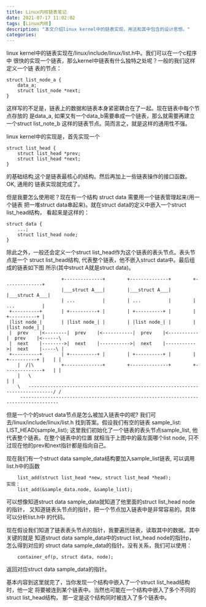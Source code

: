 ```yaml
---
title: Linux内核链表笔记
date: 2021-07-17 11:02:02
tags: [Linux内核]
description: "本文介绍linux kernel中的链表实现，用法和其中包含的设计思想。"
categories:
---
```


linux kernel中的链表实现在/linux/include/linux/list.h中。我们可以在一个c程序中
很快的实现一个链表，那么kernel中链表有什么独特之处呢？一般的我们这样定义一个链
表的节点：
```
struct list_node_a {
	data_a; 
	struct list_node *next;
}
```
这样写的不足是，链表上的数据和链表本身紧密耦合在了一起。现在链表中每个节点存放的
是data_a, 如果又有一个data_b需要串成一个链表，那么就需要再建立一个struct list_note_b
这样的链表节点。简而言之，就是这样的通用性不强。

linux kernel中的实现是，首先实现一个
```
struct list_head {
	struct list_head *prev;
	struct list_head *next;
}
```
的基础结构,这个是链表最核心的结构。然后再加上一些链表操作的接口函数。OK, 通用的
链表实现就完成了。

但是我要怎么使用呢？现在有一个结构 struct data 需要用一个链表管理起来(用一个链表
把一堆struct data串起来)。就在struct data的定义中嵌入一个struct list_head结构，
看起来是这样的：
```
struct data {
	...;	
	struct list_head node;
}
```
除此之外，一般还会定义一个struct list_head作为这个链表的表头节点。表头节点是一个
struct list_head结构, 代表整个链表，他不嵌入struct data中。最后组成的链表如下图
所示(其中struct A就是struct data)。
```
                    +--------------+        +--------------+        +--------------+    
                    |___struct A___|        |___struct A___|        |___struct A___|
                    | ...          |        | ...          |        | ...          |
 +----------+       | +----------+ |        | +----------+ |        | +----------+ |
 |list node_|       | |list node_| |        | |list node_| |        | |list node_| |
 |  prev    |<--------|  prev    |<-----------|  prev    |<-----------|  prev    |<------\
 |  next    |-------->|  next    |----------->|  next    |----------->|  next    |-----\ |
 +----------+       | +----------+ |        | +----------+ |        | +----------+ |   | |
    |  /|\          +--------------+        +--------------+        +--------------+   | |
    |   \                                                                              | |
    \   -------------------------------------------------------------------------------/ /
     ------------------------------------------------------------------------------------
```
但是一个个的struct data节点是怎么被加入链表中的呢? 我们可去/linux/include/linux/list.h
找到答案。假设我们有空的链表 sample_list:
	LIST_HEAD(sample_list);
这里我们初始化了一个链表的表头节点sample_list, 他代表整个链表。在整个链表中的位置
就相当于上图中的最左面哪个list node, 只不过现在他的prev和next指针都是指向自己。

现在我们有一个struct data sample_data结构要加入sample_list链表, 可以调用list.h中的函数
```
	list_add(struct list_head *new, struct list_head *head);
实现：
	list_add(&sample_data.node, &sample_list);
```
可以想像知道struct data sample_data就知道了他里面的struct list_head node的指针，
又知道链表头节点的指针，把一个节点加入链表中是非常容易的。具体可以分析list.h中
的代码。

现在假设我们知道了链表表头节点的指针，我要遍历链表，读取其中的数据。其中关键的就是
知道struct data sample_data中的struct list_head node的指针p，怎么得到对应的
struct data sample_data的指针。没有关系，我们可以使用：
```
	container_of(p, struct data, node);
```
返回对应struct data sample_data的指针。

基本内容到这里就完了，当你发现一个结构中嵌入了一个struct list_head结构时，他一定
将要被连到某个链表中。当然也可能在一个结构中嵌入了多个不同的struct list_head结构，
那一定是这个结构同时被连入了多个链表中。

